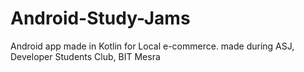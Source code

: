 # Android-Study-Jams
Android app made in Kotlin for Local e-commerce. made during ASJ, Developer Students Club, BIT Mesra
